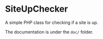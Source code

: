 SiteUpChecker
=============

A simple PHP class for checking if a site is up.

The documentation is under the `doc/` folder.
